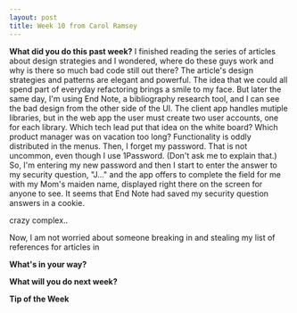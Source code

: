 ```yaml
---
layout: post
title: Week 10 from Carol Ramsey
---
```


**What did you do this past week?**
I finished reading the series of articles about design strategies and I wondered, where do these guys work and why is there so much bad code still out there? The article's design strategies and patterns are elegant and powerful. The idea that we could all spend part of everyday refactoring brings a smile to my face. But later the same day, I'm using End Note, a bibliography research tool, and I can see the bad design from the other side of the UI. The client app handles mutiple libraries, but in the web app the user must create two user accounts, one for each library. Which tech lead put that idea on the white board? Which product manager was on vacation too long? Functionality is oddly distributed in the menus. Then, I forget my password. That is not uncommon, even though I use 1Password. (Don't ask me to explain that.) So, I'm entering my new password and then I start to enter the answer to my security question, "J..." and the app offers to complete the field for me with my Mom's maiden name, displayed right there on the screen for anyone to see. It seems that End Note had saved my security question answers in a cookie. 

crazy complex..

Now, I am not worried about someone breaking in and stealing my list of references for articles in 

**What's in your way?**


**What will you do next week?** 



**Tip of the Week**

 
